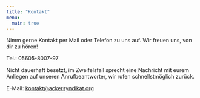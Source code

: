 ```yaml
---
title: "Kontakt"
menu:
  main: true
---
```


Nimm gerne Kontakt per Mail oder Telefon zu uns auf. Wir freuen uns, von dir zu hören! 

Tel.: 05605-8007-97

Nicht dauerhaft besetzt, im Zweifelsfall sprecht eine Nachricht mit eurem Anliegen auf unseren Anrufbeantworter, wir rufen schnellstmöglich zurück.

E-Mail: kontakt@ackersyndikat.org

